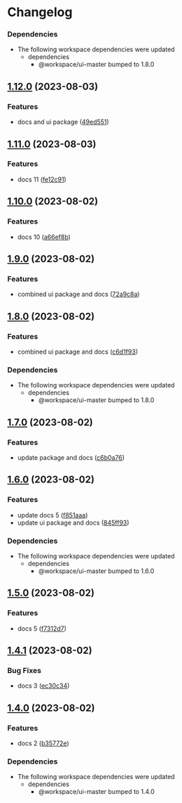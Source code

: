 # Changelog

### Dependencies

* The following workspace dependencies were updated
  * dependencies
    * @workspace/ui-master bumped to 1.8.0

## [1.12.0](https://github.com/alojzy231/release-please-playground/compare/docs-panel-v1.11.0...docs-panel-v1.12.0) (2023-08-03)


### Features

* docs and ui package ([49ed551](https://github.com/alojzy231/release-please-playground/commit/49ed5518c856f86dccc5d7cb77fcf790aadebd7a))

## [1.11.0](https://github.com/alojzy231/release-please-playground/compare/docs-panel-v1.10.0...docs-panel-v1.11.0) (2023-08-03)


### Features

* docs 11 ([fe12c91](https://github.com/alojzy231/release-please-playground/commit/fe12c91b4c0cb26dc877ec6815ddc4b3a2f45492))

## [1.10.0](https://github.com/alojzy231/release-please-playground/compare/docs-panel-v1.9.0...docs-panel-v1.10.0) (2023-08-02)


### Features

* docs 10 ([a66ef8b](https://github.com/alojzy231/release-please-playground/commit/a66ef8b92af29ee199a7dc35e4c97cafda399467))

## [1.9.0](https://github.com/alojzy231/release-please-playground/compare/docs-panel-v1.8.1...docs-panel-v1.9.0) (2023-08-02)


### Features

* combined ui package and docs ([72a9c8a](https://github.com/alojzy231/release-please-playground/commit/72a9c8a72a6e63d063b565de3c8683f3a5c5300f))

## [1.8.0](https://github.com/alojzy231/release-please-playground/compare/docs-panel-v1.7.0...docs-panel-v1.8.0) (2023-08-02)


### Features

* combined ui package and docs ([c6d1f93](https://github.com/alojzy231/release-please-playground/commit/c6d1f937636cb848dae1ef9dc04def83c0a5b656))


### Dependencies

* The following workspace dependencies were updated
  * dependencies
    * @workspace/ui-master bumped to 1.8.0

## [1.7.0](https://github.com/alojzy231/release-please-playground/compare/docs-panel-v1.6.0...docs-panel-v1.7.0) (2023-08-02)


### Features

* update package and docs ([c6b0a76](https://github.com/alojzy231/release-please-playground/commit/c6b0a763aeb04a0478a62232e2ecc41dd10ebef6))

## [1.6.0](https://github.com/alojzy231/release-please-playground/compare/docs-panel-v1.5.0...docs-panel-v1.6.0) (2023-08-02)


### Features

* update docs 5 ([f851aaa](https://github.com/alojzy231/release-please-playground/commit/f851aaa8a3c5239993cabe3ebd7f20e0601307d9))
* update ui package and docs ([845ff93](https://github.com/alojzy231/release-please-playground/commit/845ff930b0dd54f49463a2832a52f77b4ccbd55c))


### Dependencies

* The following workspace dependencies were updated
  * dependencies
    * @workspace/ui-master bumped to 1.6.0

## [1.5.0](https://github.com/alojzy231/release-please-playground/compare/docs-panel-v1.4.1...docs-panel-v1.5.0) (2023-08-02)


### Features

* docs 5 ([f7312d7](https://github.com/alojzy231/release-please-playground/commit/f7312d72de042a6ed4e880cd711891ad314ec7c0))

## [1.4.1](https://github.com/alojzy231/release-please-playground/compare/docs-panel-v1.4.0...docs-panel-v1.4.1) (2023-08-02)


### Bug Fixes

* docs 3 ([ec30c34](https://github.com/alojzy231/release-please-playground/commit/ec30c348c5a8d584fff2b997fe1c536cf4b8984a))

## [1.4.0](https://github.com/alojzy231/release-please-playground/compare/docs-panel-v1.3.0...docs-panel-v1.4.0) (2023-08-02)


### Features

* docs 2 ([b35772e](https://github.com/alojzy231/release-please-playground/commit/b35772e495e85a8ea6c97c4adfa2b4afb44d6229))


### Dependencies

* The following workspace dependencies were updated
  * dependencies
    * @workspace/ui-master bumped to 1.4.0
